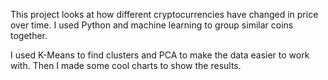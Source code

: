 This project looks at how different cryptocurrencies have changed in price over time. I used Python and machine learning to group similar coins together.

I used K-Means to find clusters and PCA to make the data easier to work with. Then I made some cool charts to show the results.
